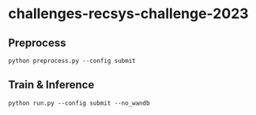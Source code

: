 # challenges-recsys-challenge-2023


## Preprocess
```python preprocess.py --config submit```


## Train & Inference 
```python run.py --config submit --no_wandb```